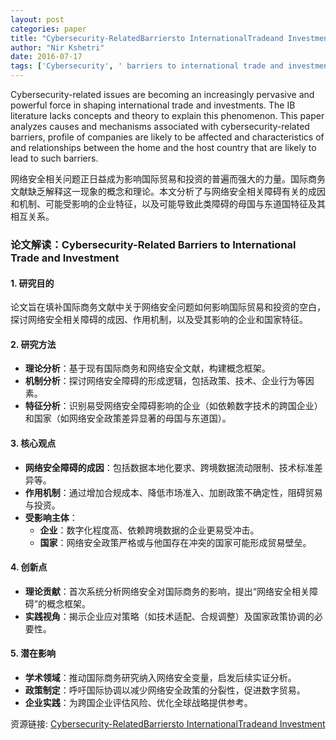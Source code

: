 ```yaml
---
layout: post
categories: paper
title: "Cybersecurity-RelatedBarriersto InternationalTradeand Investment"
author: "Nir Kshetri"
date: 2016-07-17
tags: ['Cybersecurity', ' barriers to international trade and investment', ' military alliance', ' GigaNet']
---
```


Cybersecurity-related issues are becoming an increasingly pervasive and powerful force in shaping international trade and investments. The IB literature lacks concepts and theory to explain this phenomenon. This paper analyzes causes and mechanisms associated with cybersecurity-related barriers, profile of companies are likely to be affected and characteristics of and relationships between the home and the host country that are likely to lead to such barriers.

网络安全相关问题正日益成为影响国际贸易和投资的普遍而强大的力量。国际商务文献缺乏解释这一现象的概念和理论。本文分析了与网络安全相关障碍有关的成因和机制、可能受影响的企业特征，以及可能导致此类障碍的母国与东道国特征及其相互关系。

### **论文解读：Cybersecurity-Related Barriers to International Trade and Investment**  

#### **1. 研究目的**  
论文旨在填补国际商务文献中关于网络安全问题如何影响国际贸易和投资的空白，探讨网络安全相关障碍的成因、作用机制，以及受其影响的企业和国家特征。  

#### **2. 研究方法**  
- **理论分析**：基于现有国际商务和网络安全文献，构建概念框架。  
- **机制分析**：探讨网络安全障碍的形成逻辑，包括政策、技术、企业行为等因素。  
- **特征分析**：识别易受网络安全障碍影响的企业（如依赖数字技术的跨国企业）和国家（如网络安全政策差异显著的母国与东道国）。  

#### **3. 核心观点**  
- **网络安全障碍的成因**：包括数据本地化要求、跨境数据流动限制、技术标准差异等。  
- **作用机制**：通过增加合规成本、降低市场准入、加剧政策不确定性，阻碍贸易与投资。  
- **受影响主体**：  
  - **企业**：数字化程度高、依赖跨境数据的企业更易受冲击。  
  - **国家**：网络安全政策严格或与他国存在冲突的国家可能形成贸易壁垒。  

#### **4. 创新点**  
- **理论贡献**：首次系统分析网络安全对国际商务的影响，提出“网络安全相关障碍”的概念框架。  
- **实践视角**：揭示企业应对策略（如技术适配、合规调整）及国家政策协调的必要性。  

#### **5. 潜在影响**  
- **学术领域**：推动国际商务研究纳入网络安全变量，启发后续实证分析。  
- **政策制定**：呼吁国际协调以减少网络安全政策的分裂性，促进数字贸易。  
- **企业实践**：为跨国企业评估风险、优化全球战略提供参考。

资源链接: [Cybersecurity-RelatedBarriersto InternationalTradeand Investment](https://papers.ssrn.com/sol3/papers.cfm?abstract_id=2809819)
